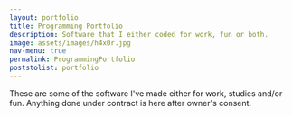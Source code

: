 ```yaml
---
layout: portfolio
title: Programming Portfolio
description: Software that I either coded for work, fun or both.
image: assets/images/h4x0r.jpg
nav-menu: true
permalink: ProgrammingPortfolio
poststolist: portfolio
---
```


These are some of the software I've made either for work, studies and/or fun. Anything done under contract is here after owner's consent.
